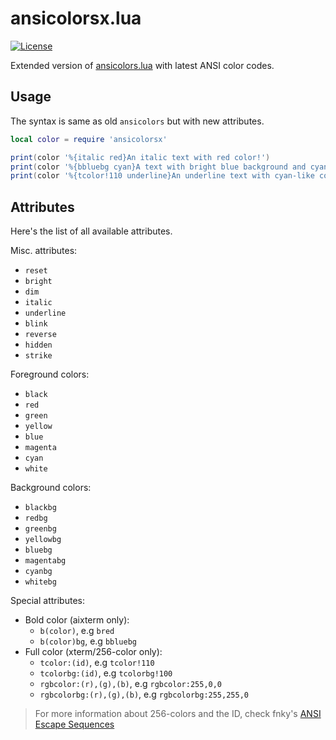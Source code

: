 # ansicolorsx.lua
[![License](https://img.shields.io/badge/License-MIT-brightgreen.svg)](COPYING)

Extended version of [ansicolors.lua](https://github.com/kikito/ansicolors.lua) with latest ANSI color codes.

## Usage
The syntax is same as old `ansicolors` but with new attributes.
```lua
local color = require 'ansicolorsx'

print(color '%{italic red}An italic text with red color!')
print(color '%{bbluebg cyan}A text with bright blue background and cyan foreground color!')
print(color '%{tcolor!110 underline}An underline text with cyan-like color!')
```

## Attributes
Here's the list of all available attributes.

Misc. attributes:
 * `reset`
 * `bright`
 * `dim`
 * `italic`
 * `underline`
 * `blink`
 * `reverse`
 * `hidden`
 * `strike`

Foreground colors:
 * `black`
 * `red`
 * `green`
 * `yellow`
 * `blue`
 * `magenta`
 * `cyan`
 * `white`

Background colors:
 * `blackbg`
 * `redbg`
 * `greenbg`
 * `yellowbg`
 * `bluebg`
 * `magentabg`
 * `cyanbg`
 * `whitebg`

Special attributes:
 * Bold color (aixterm only):
   * `b(color)`, e.g `bred`
   * `b(color)bg`, e.g `bbluebg`
 * Full color (xterm/256-color only):
   * `tcolor:(id)`, e.g `tcolor!110`
   * `tcolorbg:(id)`, e.g `tcolorbg!100`
   * `rgbcolor:(r),(g),(b)`, e.g `rgbcolor:255,0,0`
   * `rgbcolorbg:(r),(g),(b)`, e.g `rgbcolorbg:255,255,0`

> For more information about 256-colors and the ID, check fnky's [ANSI Escape Sequences](https://gist.github.com/fnky/458719343aabd01cfb17a3a4f7296797#256-colors)
